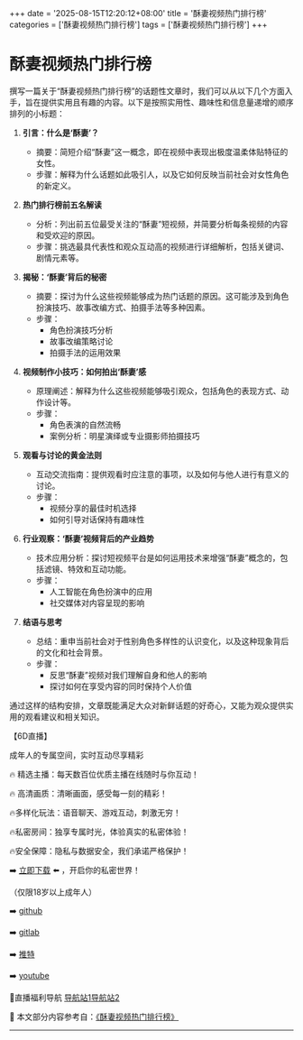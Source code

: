 +++
date = '2025-08-15T12:20:12+08:00'
title = '酥妻视频热门排行榜'
categories = ['酥妻视频热门排行榜']
tags = ['酥妻视频热门排行榜']
+++

# 酥妻视频热门排行榜

撰写一篇关于“酥妻视频热门排行榜”的话题性文章时，我们可以从以下几个方面入手，旨在提供实用且有趣的内容。以下是按照实用性、趣味性和信息量递增的顺序排列的小标题：

1. **引言：什么是‘酥妻’？**
   - 摘要：简短介绍“酥妻”这一概念，即在视频中表现出极度温柔体贴特征的女性。
   - 步骤：解释为什么话题如此吸引人，以及它如何反映当前社会对女性角色的新定义。

2. **热门排行榜前五名解读**
   - 分析：列出前五位最受关注的“酥妻”短视频，并简要分析每条视频的内容和受欢迎的原因。
   - 步骤：挑选最具代表性和观众互动高的视频进行详细解析，包括关键词、剧情元素等。

3. **揭秘：‘酥妻’背后的秘密**
   - 摘要：探讨为什么这些视频能够成为热门话题的原因。这可能涉及到角色扮演技巧、故事改编方式、拍摄手法等多种因素。
   - 步骤：
     - 角色扮演技巧分析
     - 故事改编策略讨论
     - 拍摄手法的运用效果

4. **视频制作小技巧：如何拍出‘酥妻’感**
   - 原理阐述：解释为什么这些视频能够吸引观众，包括角色的表现方式、动作设计等。
   - 步骤：
     - 角色表演的自然流畅
     - 案例分析：明星演绎或专业摄影师拍摄技巧

5. **观看与讨论的黄金法则**
   - 互动交流指南：提供观看时应注意的事项，以及如何与他人进行有意义的讨论。
   - 步骤：
     - 视频分享的最佳时机选择
     - 如何引导对话保持有趣味性

6. **行业观察：‘酥妻’视频背后的产业趋势**
   - 技术应用分析：探讨短视频平台是如何运用技术来增强“酥妻”概念的，包括滤镜、特效和互动功能。
   - 步骤：
     - 人工智能在角色扮演中的应用
     - 社交媒体对内容呈现的影响

7. **结语与思考**
   - 总结：重申当前社会对于性别角色多样性的认识变化，以及这种现象背后的文化和社会背景。
   - 步骤：
     - 反思“酥妻”视频对我们理解自身和他人的影响
     - 探讨如何在享受内容的同时保持个人价值

通过这样的结构安排，文章既能满足大众对新鲜话题的好奇心，又能为观众提供实用的观看建议和相关知识。

【6D直播】

 成年人的专属空间，实时互动尽享精彩

🔥 精选主播：每天数百位优质主播在线随时与你互动！

🔥 高清画质：清晰画面，感受每一刻的精彩！

🔥多样化玩法：语音聊天、游戏互动，刺激无穷！

🔥私密房间：独享专属时光，体验真实的私密体验！

🔥安全保障：隐私与数据安全，我们承诺严格保护！

➡️ [立即下载](https://down123.s3.ap-east-1.amazonaws.com/down/down.html?channelCode=blog) ⬅️ ，开启你的私密世界！

 （仅限18岁以上成年人）

➡️ [github](https://aldult-live.github.io/)

➡️ [gitlab](https://seo-09598d.gitlab.io/)

➡️ [推特](https://x.com/wegame33)

➡️ [youtube](https://www.youtube.com/@6Dlive)

🔞直播福利导航   [导航站1](https://webstack-86085a.gitlab.io/)[导航站2](https://onlygit123-2.github.io/)

📘 本文部分内容参考自：[《酥妻视频热门排行榜》](https://webstack-hugo-5.pages.dev/)

---
